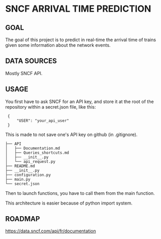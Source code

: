 # SNCF ARRIVAL TIME PREDICTION


## GOAL
The goal of this project is to predict in real-time the arrival time of trains given some information about the network events.


## DATA SOURCES
Mostly SNCF API.

## USAGE
You first have to ask SNCF for an API key, and store it at the root of the repository within a secret.json file, like this:
```
 {
     "USER": "your_api_user"
 }
```
This is made to not save one's API key on github (in .gitignore).
```
├── API
│   ├── Documentation.md
│   ├── Queries_shortcuts.md
│   ├── __init__.py
│   └── api_request.py
├── README.md
├── __init__.py
├── configuration.py
├── main.py
└── secret.json
```

Then to launch functions, you have to call them from the main function.

This architecture is easier because of python import system.

## ROADMAP


https://data.sncf.com/api/fr/documentation
